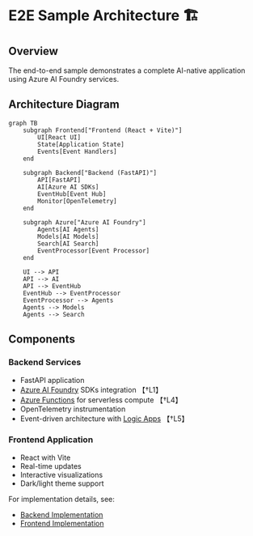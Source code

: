 # E2E Sample Architecture 🏗️

## Overview
The end-to-end sample demonstrates a complete AI-native application using Azure AI Foundry services.

## Architecture Diagram

```mermaid
graph TB
    subgraph Frontend["Frontend (React + Vite)"]
        UI[React UI]
        State[Application State]
        Events[Event Handlers]
    end
    
    subgraph Backend["Backend (FastAPI)"]
        API[FastAPI]
        AI[Azure AI SDKs]
        EventHub[Event Hub]
        Monitor[OpenTelemetry]
    end
    
    subgraph Azure["Azure AI Foundry"]
        Agents[AI Agents]
        Models[AI Models]
        Search[AI Search]
        EventProcessor[Event Processor]
    end
    
    UI --> API
    API --> AI
    API --> EventHub
    EventHub --> EventProcessor
    EventProcessor --> Agents
    Agents --> Models
    Agents --> Search
```

## Components

### Backend Services
- FastAPI application
- [Azure AI Foundry](https://learn.microsoft.com/azure/ai-foundry) SDKs integration 【†L1】
- [Azure Functions](https://learn.microsoft.com/azure/azure-functions) for serverless compute 【†L4】
- OpenTelemetry instrumentation
- Event-driven architecture with [Logic Apps](https://learn.microsoft.com/azure/logic-apps) 【†L5】

### Frontend Application
- React with Vite
- Real-time updates
- Interactive visualizations
- Dark/light theme support

For implementation details, see:
- [Backend Implementation](../3-ai-native-e2e-sample/backend/README.md)
- [Frontend Implementation](../3-ai-native-e2e-sample/frontend/README.md)
